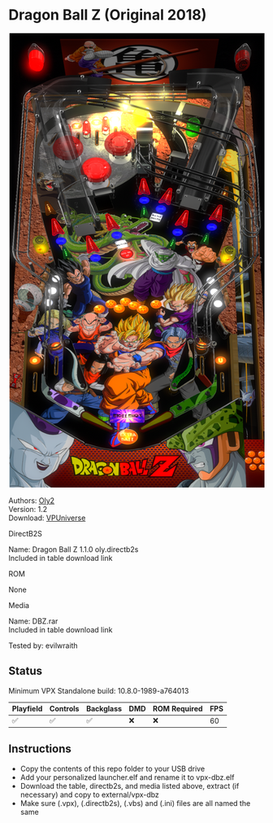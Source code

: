 # Dragon Ball Z (Original 2018)

![Table Preview](https://github.com/evilwraith/vpx-images/blob/main/vpx-dbz.png)

Authors: [Oly2](https://vpuniverse.com/profile/51096-oly2/)  
Version: 1.2  
Download: [VPUniverse](https://vpuniverse.com/files/file/14361-dragon-ball-z-oly-120/)

DirectB2S

Name: Dragon Ball Z 1.1.0 oly.directb2s  
Included in table download link

ROM

None

Media

Name: DBZ.rar  
Included in table download link

Tested by: evilwraith

## Status 

Minimum VPX Standalone build: 10.8.0-1989-a764013

| Playfield | Controls | Backglass | DMD | ROM Required | FPS | 
|-----------|----------|-----------|-----|--------------|-----|
| :white_check_mark: | :white_check_mark: | :white_check_mark: | :x: | :x: | 60 |

## Instructions

- Copy the contents of this repo folder to your USB drive
- Add your personalized launcher.elf and rename it to vpx-dbz.elf
- Download the table, directb2s, and media listed above, extract (if necessary) and copy to external/vpx-dbz
- Make sure (.vpx), (.directb2s), (.vbs) and (.ini) files are all named the same
